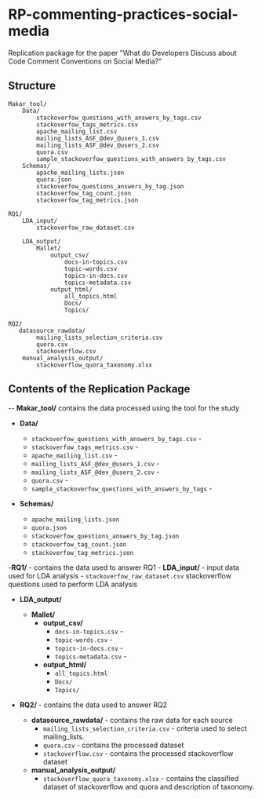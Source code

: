 # RP-commenting-practices-social-media
Replication package for the paper "What do Developers Discuss about Code Comment Conventions on Social Media?"

## Structure
```
Makar_tool/
    Data/
    	stackoverfow_questions_with_answers_by_tags.csv
    	stackoverfow_tags_metrics.csv
    	apache_mailing_list.csv
    	mailing_lists_ASF_@dev_@users_1.csv
    	mailing_lists_ASF_@dev_@users_2.csv
    	quora.csv
    	sample_stackoverfow_questions_with_answers_by_tags.csv
    Schemas/
    	apache_mailing_lists.json
    	quora.json
    	stackoverfow_questions_answers_by_tag.json
    	stackoverfow_tag_count.json
    	stackoverfow_tag_metrics.json

RQ1/
    LDA_input/
        stackoverfow_raw_dataset.csv

    LDA_output/
    	Mallet/
    		output_csv/
    			docs-in-topics.csv
    			topic-words.csv
    			topics-in-docs.csv
    			topics-metadata.csv
    		output_html/
    			all_topics.html
    			Docs/
    			Topics/

RQ2/
   datasource_rawdata/
   		mailing_lists_selection_criteria.csv
    	quora.csv
    	stackoverflow.csv
    manual_analysis_output/
    	stackoverflow_quora_taxonomy.xlsx
```

## Contents of the Replication Package
-- 
**Makar_tool/** contains the data processed using the tool for the study
-  **Data/**
    -	`stackoverfow_questions_with_answers_by_tags.csv` - 
    - 	`stackoverfow_tags_metrics.csv` - 
    -	`apache_mailing_list.csv` - 
    -	`mailing_lists_ASF_@dev_@users_1.csv` - 
    -	`mailing_lists_ASF_@dev_@users_2.csv` - 
    -	`quora.csv` - 
    - 	`sample_stackoverfow_questions_with_answers_by_tags` - 

- **Schemas/**
    -	`apache_mailing_lists.json`
	-	`quora.json`
    -	`stackoverfow_questions_answers_by_tag.json`
    -	`stackoverfow_tag_count.json`
    -	`stackoverfow_tag_metrics.json`

-**RQ1/** -  contains the data used to answer RQ1
    - **LDA_input/** - input data used for LDA analysis
    	-	`stackoverfow_raw_dataset.csv` stackoverflow questions used to perform LDA analysis

   - **LDA_output/**
    	- **Mallet/**
    		- **output_csv/**
    			- `docs-in-topics.csv` - 
    			- `topic-words.csv` - 
    			- `topics-in-docs.csv` - 
    			- `topics-metadata.csv` - 
    		- **output_html/**
    			- `all_topics.html`
    			- `Docs/`
    			- `Topics/`

- **RQ2/** - contains the data used to answer RQ2
   - **datasource_rawdata/** -  contains the raw data for each source
   		- `mailing_lists_selection_criteria.csv` - criteria used to select mailing_lists.
    	- `quora.csv` - contains the processed dataset
    	- `stackoverflow.csv` - contains the processed stackoverflow dataset
    - **manual_analysis_output/**
    	- `stackoverflow_quora_taxonomy.xlsx` - contains the classified dataset of stackoverflow and quora and description of taxonomy.
